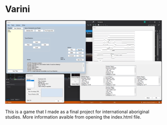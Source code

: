 # Varini
![screenshot of game](/ss.png?raw=true "Optional Title")

This is a game that I made as a final project for international aboriginal studies. 
More information avaible from opening the index.html file. 
